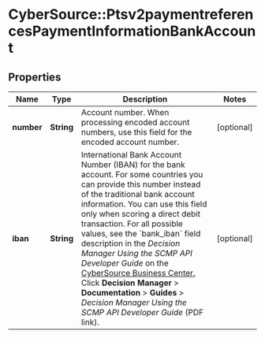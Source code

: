 # CyberSource::Ptsv2paymentreferencesPaymentInformationBankAccount

## Properties
Name | Type | Description | Notes
------------ | ------------- | ------------- | -------------
**number** | **String** | Account number.  When processing encoded account numbers, use this field for the encoded account number.  | [optional] 
**iban** | **String** | International Bank Account Number (IBAN) for the bank account. For some countries you can provide this number instead of the traditional bank account information. You can use this field only when scoring a direct debit transaction.  For all possible values, see the &#x60;bank_iban&#x60; field description in the _Decision Manager Using the SCMP API Developer Guide_ on the [CyberSource Business Center.](https://ebc2.cybersource.com/ebc2/) Click **Decision Manager** &gt; **Documentation** &gt; **Guides** &gt; _Decision Manager Using the SCMP API Developer Guide_ (PDF link).  | [optional] 


